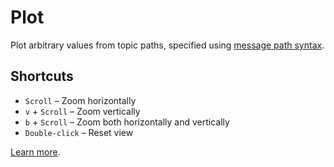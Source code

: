 # Plot

Plot arbitrary values from topic paths, specified using [message path syntax](#help:message-path-syntax).

## Shortcuts

- `Scroll` – Zoom horizontally
- `v` + `Scroll` – Zoom vertically
- `b` + `Scroll` – Zoom both horizontally and vertically
- `Double-click` – Reset view

[Learn more](https://foxglove.dev/docs/panels/plot).
